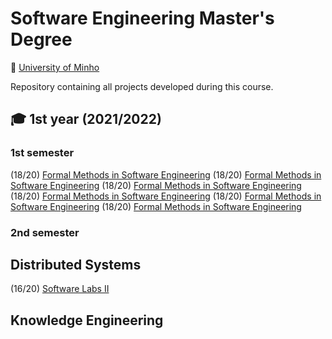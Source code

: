 # Software Engineering Master's Degree
📍 [University of Minho](https://www.uminho.pt/EN)

Repository containing all projects developed during this course.

## 🎓 1st year (2021/2022)

### 1st semester
(18/20) [Formal Methods in Software Engineering](https://github.com/rita-peixoto/uminho-lei/tree/main/1YEAR/1st/EES)
(18/20) [Formal Methods in Software Engineering](https://github.com/rita-peixoto/uminho-lei/tree/main/1YEAR/1st/EES)
(18/20) [Formal Methods in Software Engineering](https://github.com/rita-peixoto/uminho-lei/tree/main/1YEAR/1st/EES)
(18/20) [Formal Methods in Software Engineering](https://github.com/rita-peixoto/uminho-lei/tree/main/1YEAR/1st/EES)
(18/20) [Formal Methods in Software Engineering](https://github.com/rita-peixoto/uminho-lei/tree/main/1YEAR/1st/EES)
(18/20) [Formal Methods in Software Engineering](https://github.com/rita-peixoto/uminho-lei/tree/main/1YEAR/1st/EES)

### 2nd semester

## Distributed Systems

(16/20) [Software Labs II](https://github.com/rita-peixoto/uminho-lei/tree/main/1YEAR/2nd/LI2)

## Knowledge Engineering
